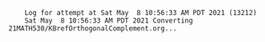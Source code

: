         Log for attempt at Sat May  8 10:56:33 AM PDT 2021 (13212)
        Sat May  8 10:56:33 AM PDT 2021 Converting 21MATH530/KBrefOrthogonalComplement.org...
